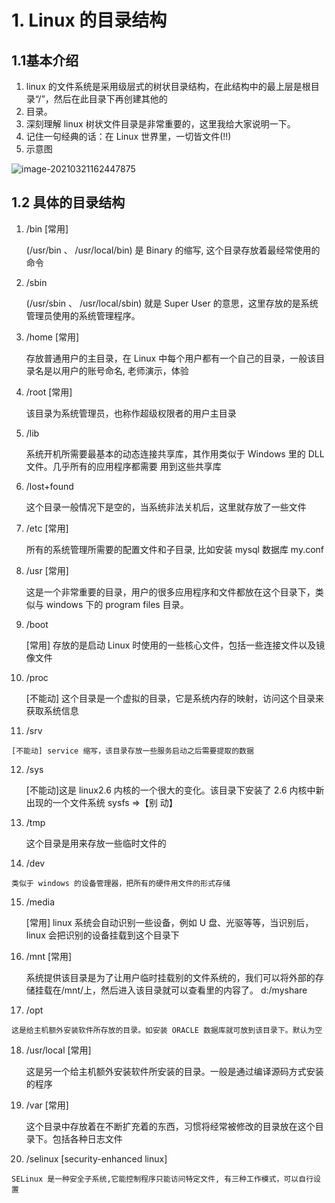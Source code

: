 # 1. Linux 的目录结构

## 1.1基本介绍

1. linux 的文件系统是采用级层式的树状目录结构，在此结构中的最上层是根目录“/”，然后在此目录下再创建其他的 
2. 目录。 
3. 深刻理解 linux 树状文件目录是非常重要的，这里我给大家说明一下。 
4. 记住一句经典的话：在 Linux 世界里，一切皆文件(!!) 
5. 示意图 

![image-20210321162447875](https://happychan.oss-cn-shenzhen.aliyuncs.com/img/pic/20210321162448.png)

## 1.2 具体的目录结构

1. /bin [常用] 

    (/usr/bin 、 /usr/local/bin) 是 Binary 的缩写, 这个目录存放着最经常使用的命令 

2. /sbin 

     (/usr/sbin 、 /usr/local/sbin)  就是 Super User 的意思，这里存放的是系统管理员使用的系统管理程序。 

2. /home [常用] 

    存放普通用户的主目录，在 Linux 中每个用户都有一个自己的目录，一般该目录名是以用户的账号命名, 老师演示，体验 

4. /root [常用] 

    该目录为系统管理员，也称作超级权限者的用户主目录 

5. /lib 

    系统开机所需要最基本的动态连接共享库，其作用类似于 Windows 里的 DLL 文件。几乎所有的应用程序都需要 用到这些共享库 

6. /lost+found 

    这个目录一般情况下是空的，当系统非法关机后，这里就存放了一些文件 

7.  /etc [常用] 

    所有的系统管理所需要的配置文件和子目录, 比如安装 mysql 数据库 my.conf 

8. /usr [常用] 

    这是一个非常重要的目录，用户的很多应用程序和文件都放在这个目录下，类似与 windows 下的 program files 目录。 

9. /boot 

    [常用] 存放的是启动 Linux 时使用的一些核心文件，包括一些连接文件以及镜像文件 

10. /proc 

    [不能动] 这个目录是一个虚拟的目录，它是系统内存的映射，访问这个目录来获取系统信息 

11.  /srv 

    [不能动] service 缩写，该目录存放一些服务启动之后需要提取的数据 

12. /sys 

    [不能动]这是 linux2.6 内核的一个很大的变化。该目录下安装了 2.6 内核中新出现的一个文件系统 sysfs =>【别 动】 

13. /tmp 

    这个目录是用来存放一些临时文件的 

14.  /dev 

    类似于 windows 的设备管理器，把所有的硬件用文件的形式存储 

15. /media 

    [常用] linux 系统会自动识别一些设备，例如 U 盘、光驱等等，当识别后，linux 会把识别的设备挂载到这个目录下

16. /mnt [常用] 

    系统提供该目录是为了让用户临时挂载别的文件系统的，我们可以将外部的存储挂载在/mnt/上，然后进入该目录就可以查看里的内容了。 d:/myshare

17.  /opt 

    这是给主机额外安装软件所存放的目录。如安装 ORACLE 数据库就可放到该目录下。默认为空 

18. /usr/local [常用] 

    这是另一个给主机额外安装软件所安装的目录。一般是通过编译源码方式安装的程序 

19. /var [常用] 

    这个目录中存放着在不断扩充着的东西，习惯将经常被修改的目录放在这个目录下。包括各种日志文件 

20.  /selinux [security-enhanced linux] 

    SELinux 是一种安全子系统,它能控制程序只能访问特定文件, 有三种工作模式，可以自行设置